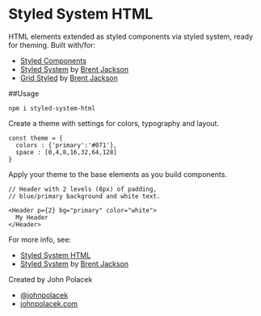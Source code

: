 # Styled System HTML

HTML elements extended as styled components via styled system, ready for theming. Built with/for:

- [Styled Components](http://styled-components.com)
- [Styled System](http://jxnblk.com/styled-system/) by [Brent Jackson](http://jxnblk.com)
- [Grid Styled](http://jxnblk.com/grid-styled/) by [Brent Jackson](http://jxnblk.com)


##Usage

`npm i styled-system-html`

Create a theme with settings for colors, typography and layout.

```
const theme = {
  colors : {'primary':'#071'},
  space : [0,4,8,16,32,64,128]
}
```

Apply your theme to the base elements as you build components.

```
// Header with 2 levels (8px) of padding, 
// blue/primary background and white text.

<Header p={2} bg="primary" color="white">
  My Header
</Header>
```

For more info, see:

- [Styled System HTML](https://github.com/johnpolacek/styled-system-html)
- [Styled System](http://jxnblk.com/styled-system/) by [Brent Jackson](http://jxnblk.com)

Created by John Polacek

- [@johnpolacek](https://twitter.com/johnpolacek)
- [johnpolacek.com](http://johnpolacek.com)